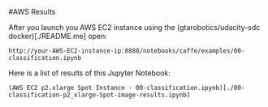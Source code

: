 #AWS Results

After you launch you AWS EC2 instance using the (gtarobotics/udacity-sdc docker)[./README.me] open:

    http://your-AWS-EC2-instance-ip:8888/notebooks/caffe/examples/00-classification.ipynb

Here is a list of results of this Jupyter Notebook:

    (AWS EC2 p2.xlarge Spot Instance - 00-classification.ipynb)[./00-classification-p2_xlarge-Spot-image-results.ipynb]